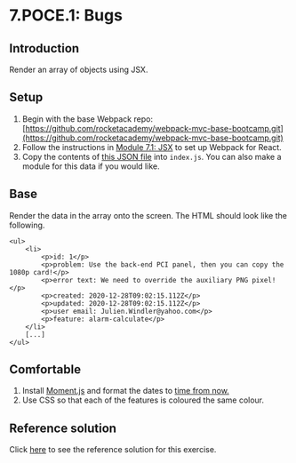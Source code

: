 # 7.POCE.1: Bugs

## Introduction

Render an array of objects using JSX.

## Setup

1. Begin with the base Webpack repo: [https://github.com/rocketacademy/webpack-mvc-base-bootcamp.git](https://github.com/rocketacademy/webpack-mvc-base-bootcamp.git)
2. Follow the instructions in [Module 7.1: JSX](../../7-react/7.1-jsx-intro#setup) to set up Webpack for React.
3. Copy the contents of [this JSON file](https://raw.githubusercontent.com/rocketacademy/bootcamp-docs/master/fixture-data/bugs.json) into `index.js`. You can also make a module for this data if you would like.

## Base

Render the data in the array onto the screen. The HTML should look like the following.

```markup
<ul>
    <li>
        <p>id: 1</p>
        <p>problem: Use the back-end PCI panel, then you can copy the 1080p card!</p>
        <p>error text: We need to override the auxiliary PNG pixel!</p>
        <p>created: 2020-12-28T09:02:15.112Z</p>
        <p>updated: 2020-12-28T09:02:15.112Z</p>
        <p>user email: Julien.Windler@yahoo.com</p>
        <p>feature: alarm-calculate</p>
    </li>
    [...]
</ul>
```

## Comfortable

1. Install [Moment.js](https://www.npmjs.com/package/moment) and format the dates to [time from now.](https://momentjs.com/docs/#/displaying/fromnow/)
2. Use CSS so that each of the features is coloured the same colour.

## Reference solution

Click [here](https://github.com/rocketacademy/webpack-mvc-base-bootcamp/tree/solution) to see the reference solution for this exercise.
